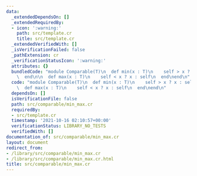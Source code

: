 ```yaml
---
data:
  _extendedDependsOn: []
  _extendedRequiredBy:
  - icon: ':warning:'
    path: src/template.cr
    title: src/template.cr
  _extendedVerifiedWith: []
  _isVerificationFailed: false
  _pathExtension: cr
  _verificationStatusIcon: ':warning:'
  attributes: {}
  bundledCode: "module Comparable(T)\n  def min(x : T)\n    self > x ? x : self\n\
    \  end\n\n  def max(x : T)\n    self < x ? x : self\n  end\nend\n"
  code: "module Comparable(T)\n  def min(x : T)\n    self > x ? x : self\n  end\n\n\
    \  def max(x : T)\n    self < x ? x : self\n  end\nend\n"
  dependsOn: []
  isVerificationFile: false
  path: src/comparable/min_max.cr
  requiredBy:
  - src/template.cr
  timestamp: '2021-10-16 02:10:57+00:00'
  verificationStatus: LIBRARY_NO_TESTS
  verifiedWith: []
documentation_of: src/comparable/min_max.cr
layout: document
redirect_from:
- /library/src/comparable/min_max.cr
- /library/src/comparable/min_max.cr.html
title: src/comparable/min_max.cr
---
```

